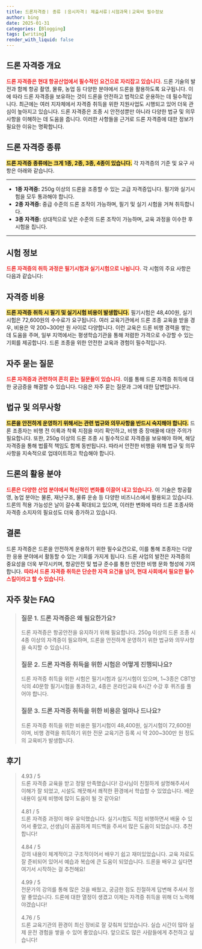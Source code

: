 ```yaml
---
title: 드론자격증ㅣ 종류 ㅣ응시자격ㅣ 제출서류ㅣ시험과목ㅣ교육비 필수정보
author: bing
date: 2025-01-31
categories: [Blogging]
tags: [writing]
render_with_liquid: false
---
```



<h2 id='드론 자격증 개요'>드론 자격증 개요</h2>

<p><b><span style="color: #ee2323;">드론 자격증은 현대 항공산업에서 필수적인 요건으로 자리잡고 있습니다.</span></b> 드론 기술의 발전과 함께 항공 촬영, 물류, 농업 등 다양한 분야에서 드론을 활용하도록 요구됩니다. 이에 따라 드론 자격증을 보유하는 것이 드론을 안전하고 법적으로 운용하는 데 필수적입니다. 최근에는 여러 지자체에서 자격증 취득을 위한 지원사업도 시행되고 있어 더욱 관심이 높아지고 있습니다. 드론 자격증은 조종 시 안전성뿐만 아니라 다양한 법규 및 의무사항을 이해하는 데 도움을 줍니다. 이러한 사항들을 근거로 드론 자격증에 대한 정보가 필요한 이유는 명확합니다.</p>

<h2 id='드론 자격증 종류'>드론 자격증 종류</h2>

<p><b><span style="background-color: #ffe066;">드론 자격증 종류에는 크게 1종, 2종, 3종, 4종이 있습니다.</span></b> 각 자격증의 기준 및 요구 사항은 아래와 같습니다.</p>

<hr />

<ul>
    <li><b>1종 자격증:</b> 250g 이상의 드론을 조종할 수 있는 고급 자격증입니다. 필기와 실기시험을 모두 통과해야 합니다.</li>
    <li><b>2종 자격증:</b> 중급 수준의 드론 조작이 가능하며, 필기 및 실기 시험을 거쳐 취득합니다.</li>
    <li><b>3종 자격증:</b> 상대적으로 낮은 수준의 드론 조작이 가능하며, 교육 과정을 이수한 후 시험을 칩니다.</li>
</ul>

<hr />

<h2 id='시험 정보'>시험 정보</h2>

<p><b><span style="color: #ee2323;">드론 자격증의 취득 과정은 필기시험과 실기시험으로 나뉩니다.</span></b> 각 시험의 주요 사항은 다음과 같습니다:</p>

<h2 id='자격증 비용'>자격증 비용</h2>

<p><b><span style="background-color: #ffe066;">드론 자격증 취득 시 필기 및 실기시험 비용이 발생합니다.</span></b> 필기시험은 48,400원, 실기시험은 72,600원의 수수료가 요구됩니다. 여러 교육기관에서 드론 조종 교육을 받을 경우, 비용은 약 200~300만 원 사이로 다양합니다. 이런 교육은 드론 비행 경력을 쌓는 데 도움을 주며, 일부 지역에서는 평생학습기관을 통해 저렴한 가격으로 수강할 수 있는 기회를 제공합니다. 드론 조종을 위한 안전한 교육과 경험이 필수적입니다.</p>

<h2 id='자주 묻는 질문'>자주 묻는 질문</h2>

<p><b><span style="color: #ee2323;">드론 자격증과 관련하여 흔히 묻는 질문들이 있습니다.</span></b> 이를 통해 드론 자격증 취득에 대한 궁금증을 해결할 수 있습니다. 다음은 자주 묻는 질문과 그에 대한 답변입니다.</p>

<h2 id='법규 및 의무사항'>법규 및 의무사항</h2>

<p><b><span style="background-color: #ffe066;">드론을 안전하게 운영하기 위해서는 관련 법규와 의무사항을 반드시 숙지해야 합니다.</span></b> 드론 조종자는 비행 전 이륙과 착륙 지점을 미리 확인하고, 비행 중 장애물에 대한 주의가 필요합니다. 또한, 250g 이상의 드론 조종 시 필수적으로 자격증을 보유해야 하며, 해당 자격증을 통해 법률적 책임도 함께 동반됩니다. 따라서 안전한 비행을 위해 법규 및 의무사항을 지속적으로 업데이트하고 학습해야 합니다.</p>

<h2 id='드론의 활용 분야'>드론의 활용 분야</h2>

<p><b><span style="color: #ee2323;">드론은 다양한 산업 분야에서 혁신적인 변화를 이끌어 내고 있습니다.</span></b> 이 기술은 항공촬영, 농업 분야는 물론, 재난구조, 물류 운송 등 다양한 비즈니스에서 활용되고 있습니다. 드론의 적용 가능성은 날이 갈수록 확대되고 있으며, 이러한 변화에 따라 드론 조종사와 자격증 소지자의 필요성도 더욱 증가하고 있습니다.</p>

<h2 id='결론'>결론</h2>

<p>드론 자격증은 드론을 안전하게 운용하기 위한 필수요건으로, 이를 통해 조종자는 다양한 응용 분야에서 활동할 수 있는 기회를 가지게 됩니다. 드론 사업의 발전은 자격증의 중요성을 더욱 부각시키며, 항공안전 및 법규 준수를 통한 안전한 비행 문화 형성에 기여합니다. <b><span style="color: #ee2323;">따라서 드론 자격증 취득은 단순한 자격 요건을 넘어, 현대 사회에서 필요한 필수 스킬이라고 할 수 있습니다.</span></b></p>


<h2 id='자주_찾는_FAQ'>자주 찾는 FAQ</h2>
<div itemscope="" itemtype="https://schema.org/FAQPage"> 
<blockquote> 
<div itemscope="" itemprop="mainEntity" itemtype="https://schema.org/Question"> 
<h3 itemprop="name">질문 1. 드론 자격증은 왜 필요한가요?</h3> 
<div itemscope="" itemprop="acceptedAnswer" itemtype="https://schema.org/Answer"> 
<span itemprop="text"> 
<p>드론 자격증은 항공안전을 유지하기 위해 필요합니다. 250g 이상의 드론 조종 시 4종 이상의 자격증이 필요하며, 드론을 안전하게 운영하기 위한 법규와 의무사항을 숙지할 수 있습니다.</p> 
</span> 
</div> 
</div> 
<div itemscope="" itemprop="mainEntity" itemtype="https://schema.org/Question"> 
<h3 itemprop="name">질문 2. 드론 자격증 취득을 위한 시험은 어떻게 진행되나요?</h3> 
<div itemscope="" itemprop="acceptedAnswer" itemtype="https://schema.org/Answer"> 
<span itemprop="text"> 
<p>드론 자격증 취득을 위한 시험은 필기시험과 실기시험이 있으며, 1~3종은 CBT방식의 40문항 필기시험을 통과하고, 4종은 온라인교육 6시간 수강 후 퀴즈를 풀어야 합니다.</p> 
</span> 
</div> 
</div> 
<div itemscope="" itemprop="mainEntity" itemtype="https://schema.org/Question"> 
<h3 itemprop="name">질문 3. 드론 자격증 취득을 위한 비용은 얼마나 드나요?</h3> 
<div itemscope="" itemprop="acceptedAnswer" itemtype="https://schema.org/Answer"> 
<span itemprop="text"> 
<p>드론 자격증 취득을 위한 비용은 필기시험이 48,400원, 실기시험이 72,600원이며, 비행 경력을 취득하기 위한 전문 교육기관 등록 시 약 200~300만 원 정도의 교육비가 발생합니다.</p> 
</span> 
</div> 
</div> 
</blockquote> 
</div>
<h2 id='후기'>후기</h2>
<div itemscope itemtype="https://schema.org/Product">
  <blockquote>
  <div itemprop="review" itemscope itemtype="https://schema.org/Review">
      <div itemprop="reviewRating" itemscope itemtype="https://schema.org/Rating"> <span itemprop="ratingValue">4.93</span> / <span itemprop="bestRating">5</span> </div>
      <span itemprop="reviewBody">드론 자격증 교육을 받고 정말 만족했습니다! 강사님이 친절하게 설명해주셔서 이해가 잘 되었고, 시설도 깨끗해서 쾌적한 환경에서 학습할 수 있었습니다. 배운 내용이 실제 비행에 많이 도움이 될 것 같아요!</span>
  </div>
  <br>
  <div itemprop="review" itemscope itemtype="https://schema.org/Review">
      <div itemprop="reviewRating" itemscope itemtype="https://schema.org/Rating"> <span itemprop="ratingValue">4.81</span> / <span itemprop="bestRating">5</span> </div>
      <span itemprop="reviewBody">드론 자격증 과정이 매우 유익했습니다. 실기시험도 직접 비행하면서 배울 수 있어서 좋았고, 선생님이 꼼꼼하게 피드백을 주셔서 많은 도움이 되었습니다. 추천합니다!</span>
  </div>
  <br>
  <div itemprop="review" itemscope itemtype="https://schema.org/Review">
      <div itemprop="reviewRating" itemscope itemtype="https://schema.org/Rating"> <span itemprop="ratingValue">4.84</span> / <span itemprop="bestRating">5</span> </div>
      <span itemprop="reviewBody">강의 내용이 체계적이고 구조적이어서 배우기 쉽고 재미있었습니다. 교육 자료도 잘 준비되어 있어서 예습과 복습에 큰 도움이 되었습니다. 드론을 배우고 싶다면 여기서 시작하는 걸 추천해요!</span>
  </div>
  <br>
  <div itemprop="review" itemscope itemtype="https://schema.org/Review">
      <div itemprop="reviewRating" itemscope itemtype="https://schema.org/Rating"> <span itemprop="ratingValue">4.99</span> / <span itemprop="bestRating">5</span> </div>
      <span itemprop="reviewBody">전문가의 강의를 통해 많은 것을 배웠고, 궁금한 점도 친절하게 답변해 주셔서 정말 좋았습니다. 드론에 대한 열정이 생겼고 이제는 자격증 취득을 위해 더 노력해야겠습니다!</span>
  </div>
  <br>
  <div itemprop="review" itemscope itemtype="https://schema.org/Review">
      <div itemprop="reviewRating" itemscope itemtype="https://schema.org/Rating"> <span itemprop="ratingValue">4.76</span> / <span itemprop="bestRating">5</span> </div>
      <span itemprop="reviewBody">드론 교육기관의 환경이 최신 장비로 잘 갖춰져 있었습니다. 실습 시간이 많아 실제 운전 경험을 쌓을 수 있어 좋았습니다. 앞으로도 많은 사람들에게 추천하고 싶습니다!</span>
  </div>
  </blockquote>
</div>
